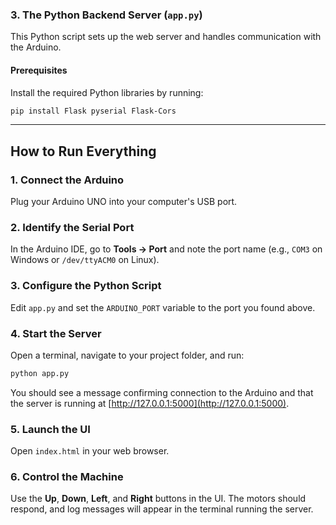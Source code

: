 ### 3. The Python Backend Server (`app.py`)

This Python script sets up the web server and handles communication with the Arduino.

#### Prerequisites

Install the required Python libraries by running:

```bash
pip install Flask pyserial Flask-Cors
```

---

## How to Run Everything

### 1. Connect the Arduino

Plug your Arduino UNO into your computer's USB port.

### 2. Identify the Serial Port

In the Arduino IDE, go to **Tools → Port** and note the port name (e.g., `COM3` on Windows or `/dev/ttyACM0` on Linux).

### 3. Configure the Python Script

Edit `app.py` and set the `ARDUINO_PORT` variable to the port you found above.

### 4. Start the Server

Open a terminal, navigate to your project folder, and run:

```bash
python app.py
```

You should see a message confirming connection to the Arduino and that the server is running at [http://127.0.0.1:5000](http://127.0.0.1:5000).

### 5. Launch the UI

Open `index.html` in your web browser.

### 6. Control the Machine

Use the **Up**, **Down**, **Left**, and **Right** buttons in the UI. The motors should respond, and log messages will appear in the terminal running the server.